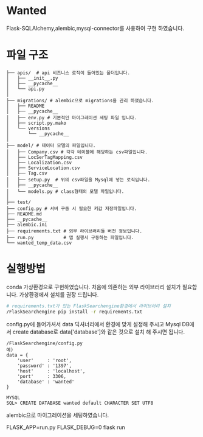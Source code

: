 # Wanted
Flask-SQLAlchemy,alembic,mysql-connector를 사용하여 구현 하였습니다.

# 파일 구조
```
├── apis/  # api 비즈니스 로직이 들어있는 폴더입니다.
│   ├── __init__.py
│   ├── __pycache__
│   └── api.py
│
├── migrations/ # alembic으로 migrations을 관리 하였습니다.
│   ├── README
│   ├── __pycache__
│   ├── env.py # 기본적인 마이그레이션 세팅 파일 입니다.
│   ├── script.py.mako
│   └── versions
│       └── __pycache__
│
├── model/ # 데이터 모델의 파일입니다. 
│   ├── Company.csv # 각각 테이블에 해당하는 csv파일입니다.
│   ├── LocSerTagMapping.csv
│   ├── Localization.csv
│   ├── ServiceLocation.csv
│   ├── Tag.csv
│   ├── setup.py  # 위의 csv파일을 Mysql에 넣는 로직입니다.
│   ├── __pycache__
│   └── models.py # class형태의 모델 파일입니다.
│
├── test/
├── config.py # 서버 구동 시 필요한 키값 저장파일입니다.
├── README.md
├── __pycache__
├── alembic.ini
├── requirements.txt # 외부 라이브러리들 버전 정보입니다.
├── run.py           # 앱 실행시 구동하는 파일입니다.
└── wanted_temp_data.csv 
```

# 실행방법
conda 가상환경으로 구현하였습니다.
처음에 의존하는 외부 라이브러리 설치가 필요합니다.
가상환경에서 설치를 권장 드립니다.
```bash
# requirements.txt가 있는 FlaskSearchengine환경에서 라이브러리 설치
/FlaskSearchengine pip install -r requirements.txt
```
config.py에 들어가셔서 data 딕셔너리에서 환경에 맞게 설정해 주시고 
Mysql DB에서 create database로 data['database']와 같은 것으로 설치 해 주시면 됩니다.

```
/FlaskSearchengine/config.py
예)
data = {
    'user'     : 'root', 
    'password' : '1397',
    'host'     : 'localhost',
    'port'     : 3306,
    'database' : 'wanted'
}

MYSQL
SQL> CREATE DATABASE wanted default CHARACTER SET UTF8
```

alembic으로 마이그레이션을 세팅하였습니다.

FLASK_APP=run.py FLASK_DEBUG=0 flask run